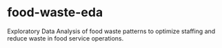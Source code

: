 # food-waste-eda
Exploratory Data Analysis of food waste patterns to optimize staffing and reduce waste in food service operations.
